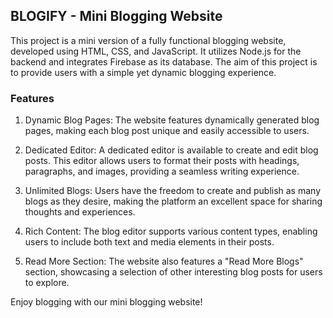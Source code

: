 ## BLOGIFY - Mini Blogging Website

This project is a mini version of a fully functional blogging website, developed using HTML, CSS, and JavaScript. It utilizes Node.js for the backend and integrates Firebase as its database. The aim of this project is to provide users with a simple yet dynamic blogging experience.

### Features
1. Dynamic Blog Pages: The website features dynamically generated blog pages, making each blog post unique and easily accessible to users.

2. Dedicated Editor: A dedicated editor is available to create and edit blog posts. This editor allows users to format their posts with headings, paragraphs, and images, providing a seamless writing experience.

3. Unlimited Blogs: Users have the freedom to create and publish as many blogs as they desire, making the platform an excellent space for sharing thoughts and experiences.

4. Rich Content: The blog editor supports various content types, enabling users to include both text and media elements in their posts.

5. Read More Section: The website also features a "Read More Blogs" section, showcasing a selection of other interesting blog posts for users to explore.

Enjoy blogging with our mini blogging website!
